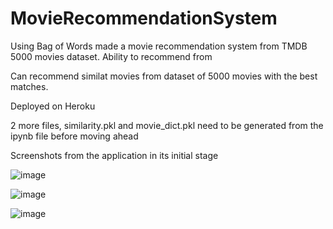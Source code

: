 # MovieRecommendationSystem

Using Bag of Words made a movie recommendation system from TMDB 5000 movies dataset. Ability to recommend from 

Can recommend similat movies from dataset of 5000 movies with the best matches.

Deployed on Heroku 

2 more files, similarity.pkl and movie_dict.pkl need to be generated from the ipynb file before moving ahead 

Screenshots from the application in its initial stage

![image](https://user-images.githubusercontent.com/16624154/211182345-a1bb2dc0-9bfd-4e20-85f5-1bf25577c8ec.png)

![image](https://user-images.githubusercontent.com/16624154/211182355-954eb6f4-6c3c-4e42-8f95-c839003d5afb.png)

![image](https://user-images.githubusercontent.com/16624154/211182360-34f65890-1088-44c6-adc5-0d05c5de4071.png)


